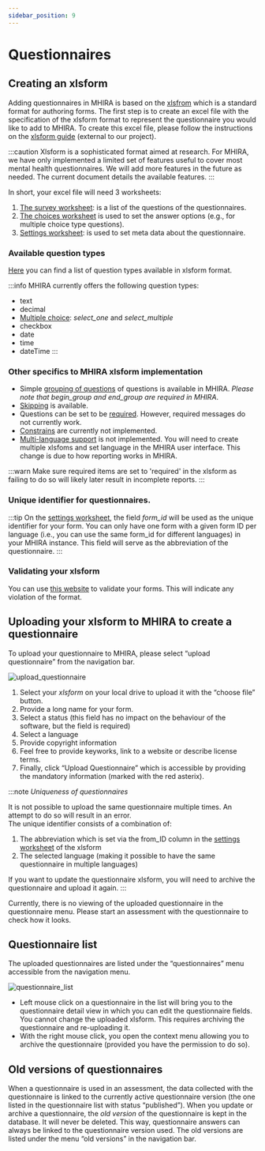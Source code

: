 ```yaml
---
sidebar_position: 9
---
```


# Questionnaires 

## Creating an xlsform
Adding questionnaires in MHIRA is based on the [xlsfrom](https://xlsform.org/) which is a standard format for authoring forms. 
The first step is to create an excel file with the specification of the xlsform format to represent the questionnaire you would like to add to MHIRA. 
To create this excel file, please follow the instructions on the [xlsform guide](https://xlsform.org/) (external to our project).

:::caution
Xlsform is a sophisticated format aimed at research. For MHIRA, we have only implemented a limited set of features useful to cover most mental health questionnaires. We will add more features in the future as needed. The current document details the available features.
:::

 In short, your excel file will need 3 worksheets:
1. [The survey worksheet](https://xlsform.org/en/#the-survey-worksheet): is a list of the questions of the questionnaires.
2. [The choices worksheet](https://xlsform.org/en/#the-choices-worksheet) is used to set the answer options (e.g., for multiple choice type questions).
3. [Settings worksheet](https://xlsform.org/en/#settings-worksheet): is used to set meta data about the questionnaire.



### Available question types

[Here](https://xlsform.org/en/#question-types) you can find a list of question types available in xlsform format.  

:::info
MHIRA currently offers the following question types:
- text
- decimal
- [Multiple choice](https://xlsform.org/en/#multiple-choice): *select_one* and *select_multiple*
- checkbox
- date
- time
- dateTime
:::

### Other specifics to MHIRA xlsform implementation

- Simple  [grouping of questions](https://xlsform.org/en/#grouping-questions) of questions is available in MHIRA. *Please note that begin_group and end_group are required in MHIRA*. 
- [Skipping](https://xlsform.org/en/#skipping) is available. 
- Questions can be set to be [required](https://xlsform.org/en/#required). However, required messages do not currently work.
- [Constrains](https://xlsform.org/en/#constraints) are currently not implemented.
- [Multi-language support](https://xlsform.org/en/#multiple-language-support) is not implemented. You will need to create multiple xlsfoms and set language in the MHIRA user interface. This change is due to how reporting works in MHIRA. 

:::warn
Make sure required items are set to 'required' in the xlsform as
failing to do so will likely later result in incomplete reports. 
:::

### Unique identifier for questionnaires.

:::tip
On the [settings worksheet](https://xlsform.org/en/#settings-worksheet), the field *form_id* will be used as the unique identifier for your form. You can only have one form with a given form ID per language (i.e., you can use the same form_id for different languages) in your MHIRA instance.  This field will serve as the abbreviation of the questionnaire.
:::

### Validating your xlsform

You can use [this website](https://getodk.org/xlsform/) to validate your forms. This will indicate any violation of the format. 

## Uploading your xlsform to MHIRA to create a questionnaire

To upload your questionnaire to MHIRA, please select “upload questionnaire” from the navigation bar. 

![upload_questionnaire](./img/upload-questionnaire.png "Uploading questionnaires")


1. Select your *xlsform* on your local drive to upload it with the “choose file” button.
2. Provide a long name for your form. 
3. Select a status (this field has no impact on the behaviour of the software, but the field is required)
4. Select a language
5. Provide copyright information
6. Feel free to provide keyworks, link to a website or describe license terms. 
7. Finally, click “Upload Questionnaire” which is accessible by providing the mandatory information (marked with the red asterix). 

:::note
*Uniqueness of questionnaires*

It is not possible to upload the same questionnaire multiple times. An attempt to do so will result in an error.  
The unique identifier consists of a combination of:
1. The abbreviation which is set via the from_ID column in the [settings worksheet](https://xlsform.org/en/#settings-worksheet) of the xlsform
2. The selected language (making it possible to have the same questionnaire in multiple languages)  

If you want to update the questionnaire xlsform, you will need to archive the questionnaire and upload it again.
:::

Currently, there is no viewing of the uploaded questionnaire in the questionnaire menu. Please start an assessment with the questionnaire to check how it looks. 

## Questionnaire list

The uploaded questionnaires are listed under the “questionnaires” menu accessible from the navigation menu. 

![questionnaire_list](./img/questionnaire-list.png "questionnaire list")

- Left mouse click on a questionnaire in the list will bring you to the questionnaire detail view in which you can edit the questionnaire fields. You cannot change the uploaded xlsform. This requires archiving the questionnaire and re-uploading it. 
- With the right mouse click, you open the context menu allowing you to archive the questionnaire (provided you have the permission to do so). 

 ##  Old versions of questionnaires

When a questionnaire is used in an assessment, the data collected with the questionnaire is linked to the currently active questionnaire version (the one listed in the questionnaire list with status “published”). When you update or archive a questionnaire, the *old version* of the questionnaire is kept in the database. It will never be deleted.  This way, questionnaire answers can always be linked to the questionnaire version used. The old versions are listed under the menu “old versions” in the navigation bar. 
